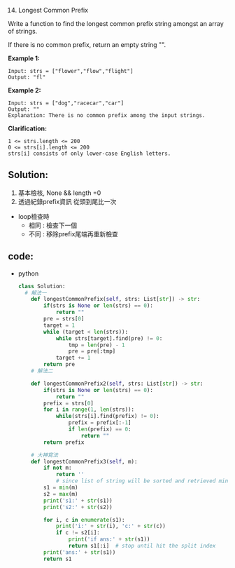14. Longest Common Prefix

Write a function to find the longest common prefix string amongst an array of strings.

If there is no common prefix, return an empty string "".

<!-- **Note:**  -->

**Example 1:**
```
Input: strs = ["flower","flow","flight"]
Output: "fl"
```

**Example 2:**
```
Input: strs = ["dog","racecar","car"]
Output: ""
Explanation: There is no common prefix among the input strings.
```

**Clarification:**
```
1 <= strs.length <= 200
0 <= strs[i].length <= 200
strs[i] consists of only lower-case English letters.
```

## Solution:

1. 基本檢核, None && length =0
2. 透過紀錄prefix資訊 從頭到尾比一次
  - loop檢查時
    - 相同 : 檢查下一個
    - 不同 : 移除prefix尾端再重新檢查

## code:

<!-- - java
  - Code
    ```java
    class Solution {
    }
    ``` -->
- python
    ```py
    class Solution:
      # 解法一
        def longestCommonPrefix(self, strs: List[str]) -> str:
            if(strs is None or len(strs) == 0):
                return ""
            pre = strs[0]
            target = 1
            while (target < len(strs)):
                while strs[target].find(pre) != 0:
                    tmp = len(pre) - 1
                    pre = pre[:tmp]
                target += 1
            return pre
        # 解法二

        def longestCommonPrefix2(self, strs: List[str]) -> str:
            if(strs is None or len(strs) == 0):
                return ""
            prefix = strs[0]
            for i in range(1, len(strs)):
                while(strs[i].find(prefix) != 0):
                    prefix = prefix[:-1]
                    if len(prefix) == 0:
                        return ""
            return prefix

        # 大神寫法
        def longestCommonPrefix3(self, m):
            if not m:
                return ''
                # since list of string will be sorted and retrieved min max by alphebetic order
            s1 = min(m)
            s2 = max(m)
            print('s1:' + str(s1))
            print('s2:' + str(s2))

            for i, c in enumerate(s1):
                print('i:' + str(i), 'c:' + str(c))
                if c != s2[i]:
                    print('if ans:' + str(s1))
                    return s1[:i]  # stop until hit the split index
            print('ans:' + str(s1))
            return s1
            
    ```

